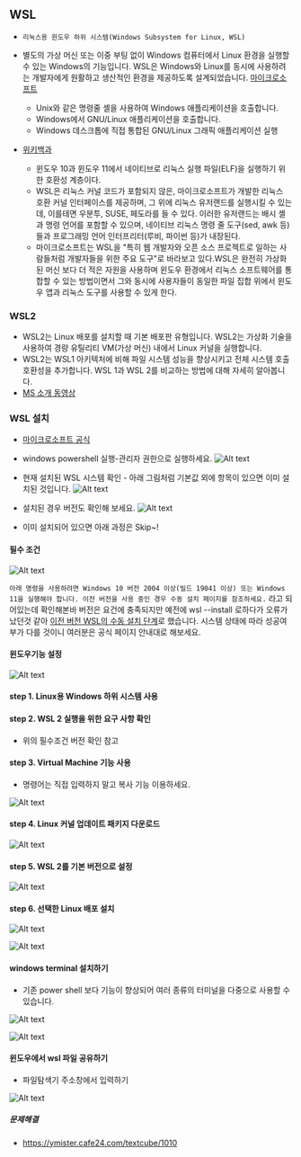 ## WSL 

 * `리눅스용 윈도우 하위 시스템(Windows Subsystem for Linux, WSL)`
 * 별도의 가상 머신 또는 이중 부팅 없이 Windows 컴퓨터에서 Linux 환경을 실행할 수 있는 Windows의 기능입니다. WSL은 Windows와 Linux를 동시에 사용하려는 개발자에게 원활하고 생산적인 환경을 제공하도록 설계되었습니다. [마이크로소프트](https://learn.microsoft.com/ko-kr/windows/wsl/about)
    - Unix와 같은 명령줄 셸을 사용하여 Windows 애플리케이션을 호출합니다.
    - Windows에서 GNU/Linux 애플리케이션을 호출합니다.
    - Windows 데스크톱에 직접 통합된 GNU/Linux 그래픽 애플리케이션 실행

 * [위키백과](https://ko.wikipedia.org/wiki/%EB%A6%AC%EB%88%85%EC%8A%A4%EC%9A%A9_%EC%9C%88%EB%8F%84%EC%9A%B0_%ED%95%98%EC%9C%84_%EC%8B%9C%EC%8A%A4%ED%85%9C)
    - 윈도우 10과 윈도우 11에서 네이티브로 리눅스 실행 파일(ELF)을 실행하기 위한 호환성 계층이다. 
    - WSL은 리눅스 커널 코드가 포함되지 않은, 마이크로소프트가 개발한 리눅스 호환 커널 인터페이스를 제공하며, 그 위에 리눅스 유저랜드를 실행시킬 수 있는데, 이를테면 우분투, SUSE, 페도라를 들 수 있다. 이러한 유저랜드는 배시 셸과 명령 언어를 포함할 수 있으며, 네이티브 리눅스 명령 줄 도구(sed, awk 등)들과 프로그래밍 언어 인터프리터(루비, 파이썬 등)가 내장된다.
    - 마이크로소프트는 WSL을 "특히 웹 개발자와 오픈 소스 프로젝트로 일하는 사람들처럼 개발자들을 위한 주요 도구"로 바라보고 있다.WSL은 완전히 가상화된 머신 보다 더 적은 자원을 사용하며 윈도우 환경에서 리눅스 소프트웨어를 통합할 수 있는 방법이면서 그와 동시에 사용자들이 동일한 파일 집합 위에서 윈도우 앱과 리눅스 도구를 사용할 수 있게 한다.

### WSL2

  * WSL2는 Linux 배포를 설치할 때 기본 배포판 유형입니다. WSL2는 가상화 기술을 사용하여 경량 유틸리티 VM(가상 머신) 내에서 Linux 커널을 실행합니다. 
  * WSL2는 WSL1 아키텍처에 비해 파일 시스템 성능을 향상시키고 전체 시스템 호출 호환성을 추가합니다. WSL 1과 WSL 2를 비교하는 방법에 대해 자세히 알아봅니다.
  * [MS 소개 동영상](https://youtu.be/MrZolfGm8Zk)

### WSL 설치

  * [마이크로소프트 공식](https://learn.microsoft.com/ko-kr/windows/wsl/install)

  *  windows powershell 실행-관리자 권한으로 실행하세요.
    ![Alt text](images/20231230_113553.png)

  * 현재 설치된 WSL 시스템 확인 - 아래 그림처럼 기본값 외에 항목이 있으면 이미 설치된 것입니다. 
    ![Alt text](images/20231230_114715.png)

  * 설치된 경우 버전도 확인해 보세요.
  ![Alt text](images/20231230_115003.png)

  * 이미 설치되어 있으면 아래 과정은 Skip~!

#### 필수 조건

![Alt text](images/20231230_115914.png)

`아래 명령을 사용하려면 Windows 10 버전 2004 이상(빌드 19041 이상) 또는 Windows 11을 실행해야 합니다. 이전 버전을 사용 중인 경우 수동 설치 페이지를 참조하세요.` 라고 되어있는데 확인해본바 버전은 요건에 충족되지만 예전에 wsl --install 로하다가 오류가 났던것 같아 [이전 버전 WSL의 수동 설치 단계](https://learn.microsoft.com/ko-kr/windows/wsl/install-manual)로 했습니다. 시스템 상태에 따라 성공여부가 다를 것이니 여러분은 공식 페이지 안내대로 해보세요.



#### 윈도우기능 설정
![Alt text](images/20231230_113744.png)

#### step 1. Linux용 Windows 하위 시스템 사용
#### step 2. WSL 2 실행을 위한 요구 사항 확인
  * 위의 필수조건 버전 확인 참고
#### step 3. Virtual Machine 기능 사용  
  * 명령어는 직접 입력하지 말고 복사 기능 이용하세요.

![Alt text](images/20231230_181329.png)

#### step 4. Linux 커널 업데이트 패키지 다운로드

![Alt text](images/20231230_182930.png)

#### step 5. WSL 2를 기본 버전으로 설정

![Alt text](images/20231230_182248.png)

#### step 6. 선택한 Linux 배포 설치

![Alt text](images/20231230_181818.png)

![Alt text](images/20231230_181834.png)

#### windows terminal 설치하기
  * 기존 power shell 보다 기능이 향상되어 여러 종류의 터미널을 다중으로 사용할 수 있습니다.

  ![Alt text](images/20231230_183317.png)

  ![Alt text](images/20231230_183312.png)

#### 윈도우에서 wsl 파일 공유하기
  * 파일탐색기 주소창에서 입력하기

![Alt text](images/20231230_183550.png)

##### 문제해결
  * https://ymister.cafe24.com/textcube/1010
